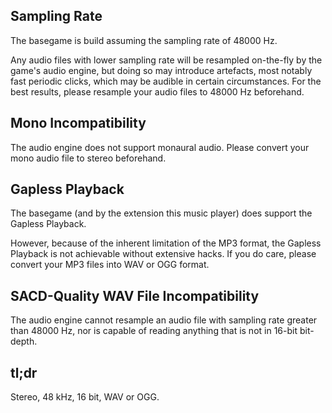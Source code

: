 ## Sampling Rate

The basegame is build assuming the sampling rate of 48000 Hz.

Any audio files with lower sampling rate will be resampled on-the-fly by the game's audio engine,
but doing so may introduce artefacts, most notably fast periodic clicks, which may be audible in certain
circumstances. For the best results, please resample your audio files to 48000 Hz beforehand.


## Mono Incompatibility

The audio engine does not support monaural audio. Please convert your mono audio file to stereo beforehand.


## Gapless Playback

The basegame (and by the extension this music player) does support the Gapless Playback.

However, because of the inherent limitation of the MP3 format, the Gapless Playback is not achievable
without extensive hacks. If you do care, please convert your MP3 files into WAV or OGG format.


## SACD-Quality WAV File Incompatibility

The audio engine cannot resample an audio file with sampling rate greater than 48000 Hz, nor is capable
of reading anything that is not in 16-bit bit-depth.


## tl;dr

Stereo, 48 kHz, 16 bit, WAV or OGG.